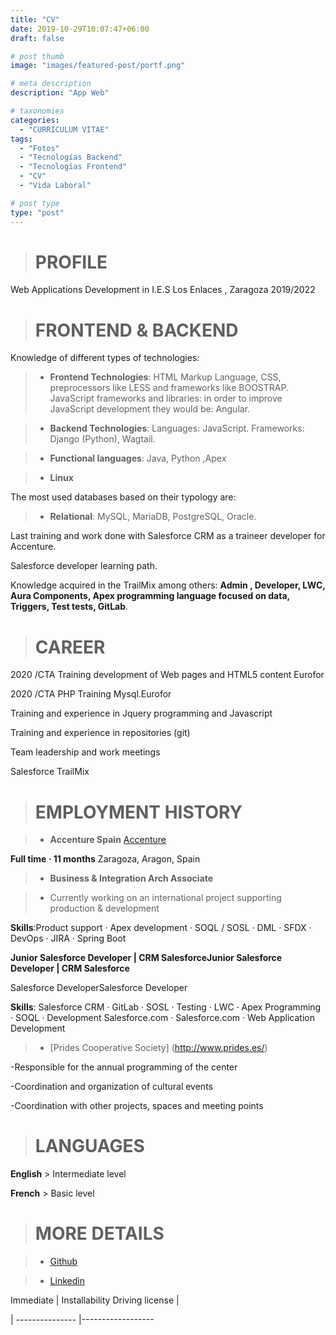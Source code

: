```yaml
---
title: "CV"
date: 2019-10-29T10:07:47+06:00
draft: false

# post thumb
image: "images/featured-post/portf.png"

# meta description
description: "App Web"

# taxonomies
categories: 
  - "CURRICULUM VITAE"
tags:
  - "Fotos"
  - "Tecnologías Backend"
  - "Tecnologías Frontend"
  - "CV"
  - "Vida Laboral"

# post type
type: "post"
---
```




 ># PROFILE                                  

Web Applications Development in  I.E.S  Los Enlaces , Zaragoza                      2019/2022 
                                                                      
 ># FRONTEND & BACKEND                                   

Knowledge of different types of technologies:

> - **Frontend Technologies**: HTML Markup Language, CSS, preprocessors like LESS and frameworks like BOOSTRAP. JavaScript frameworks and libraries: in order to improve JavaScript development they would be: Angular.

> - **Backend Technologies**: Languages: JavaScript. Frameworks: Django (Python), Wagtail.

> - **Functional languages**: Java, Python ,Apex

> - **Linux**

The most used databases based on their typology are:

> - **Relational**: MySQL, MariaDB, PostgreSQL, Oracle.

Last training and work done with Salesforce CRM as a traineer developer for Accenture.

Salesforce developer learning path.

Knowledge acquired in the TrailMix among others: **Admin , Developer, LWC, Aura Components, Apex programming language focused on data, Triggers, Test tests, GitLab**.


 ># CAREER

2020 /CTA Training development of Web pages and HTML5 content Eurofor                                                

2020 /CTA PHP Training Mysql.Eurofor                       

Training and experience in Jquery programming and 
Javascript

Training and experience in repositories (git)

Team leadership and work meetings

Salesforce TrailMix


 ># EMPLOYMENT HISTORY

> - **Accenture Spain**
>    [Accenture](https://www.accenture.com/es-es)

**Full time · 11 months**  Zaragoza, Aragon, Spain

> - **Business & Integration Arch Associate**

> - Currently working on an international project supporting production & development

**Skills**:Product support · Apex development · SOQL / SOSL · DML · SFDX · DevOps · JIRA · Spring Boot


**Junior Salesforce Developer | CRM SalesforceJunior Salesforce Developer | CRM Salesforce**

Salesforce DeveloperSalesforce Developer

**Skills**: Salesforce CRM · GitLab · SOSL · Testing · LWC · Apex Programming · SOQL · Development Salesforce.com · Salesforce.com · Web Application Development

> - [Prides Cooperative Society] (http://www.prides.es/)

-Responsible for the annual programming of the center

-Coordination and organization of cultural events

-Coordination with other projects, spaces and meeting points

 ># LANGUAGES

**English**  > Intermediate level 

**French** > Basic level


 ># MORE DETAILS

 > - [Github](https://github.com/marisamiguel)

 > - [Linkedin](https://www.linkedin.com/in/marisamiguelarnal)

 Immediate | Installability Driving license |

| --------------- |------------------




